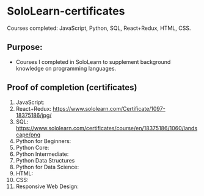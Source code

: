 # SoloLearn-certificates
Courses completed: JavaScript, Python, SQL, React+Redux, HTML, CSS. 

## Purpose: 
* Courses I completed in SoloLearn to supplement background knowledge on programming languages. 

## Proof of completion (certificates)
1. JavaScript:
2. React+Redux: https://www.sololearn.com/Certificate/1097-18375186/jpg/
3. SQL: https://www.sololearn.com/certificates/course/en/18375186/1060/landscape/png
4. Python for Beginners:
5. Python Core: 
6. Python Intermediate:
7. Python Data Structures
8. Python for Data Science: 
9. HTML:
10. CSS: 
11. Responsive Web Design: 






